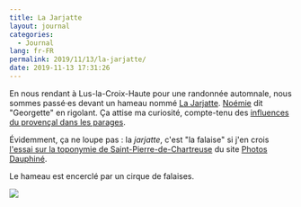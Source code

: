 ```yaml
---
title: La Jarjatte
layout: journal
categories:
  - Journal
lang: fr-FR
permalink: 2019/11/13/la-jarjatte/
date: 2019-11-13 17:31:26
---
```


En nous rendant à Lus-la-Croix-Haute pour une randonnée automnale, nous sommes passé·es devant un hameau nommé [La Jarjatte](https://www.openstreetmap.org/node/2098003433#map=16). [Noémie](https://noemiegirard.co/) dit "Georgette" en rigolant. Ça attise ma curiosité, compte-tenu des [influences du provençal dans les parages](/2019/11/13/infernet/).

Évidemment, ça ne loupe pas : la _jarjatte_, c'est "la falaise" si j'en crois [l'essai sur la toponymie de Saint-Pierre-de-Chartreuse](https://www.photos-dauphine.com/wp-content/uploads/2009/01/essai_sur_la_toponomie_de_la_commune_de_saint-pierre_de_chartreuse.pdf) du site [Photos Dauphiné](https://www.photos-dauphine.com/).

Le hameau est encerclé par un cirque de falaises.

![](/images/2019/11/jarjatte.jpg)